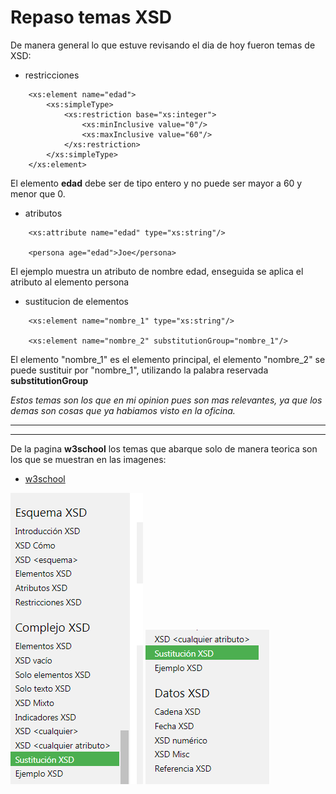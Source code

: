 # __Repaso temas XSD__

De manera general lo que estuve revisando el dia de hoy fueron temas de XSD:

* restricciones
```
    <xs:element name="edad">
        <xs:simpleType>
            <xs:restriction base="xs:integer">
                <xs:minInclusive value="0"/>
                <xs:maxInclusive value="60"/>
            </xs:restriction>
        </xs:simpleType>
    </xs:element>
```
El elemento __edad__ debe ser de tipo entero y no puede ser mayor a 60 y menor que 0.

* atributos
```
    <xs:attribute name="edad" type="xs:string"/>

    <persona age="edad">Joe</persona>

```
El ejemplo muestra un atributo de nombre edad, enseguida se aplica el atributo al elemento persona

* sustitucion de elementos
```
    <xs:element name="nombre_1" type="xs:string"/>

    <xs:element name="nombre_2" substitutionGroup="nombre_1"/>

```
El elemento "nombre_1" es el elemento principal, el elemento "nombre_2" se puede sustituir por "nombre_1",
utilizando la palabra reservada __substitutionGroup__

_Estos temas son los que en mi opinion pues son mas relevantes, ya que los demas son cosas que ya habiamos visto
en la oficina._
***
***
De la pagina __w3school__ los temas que abarque solo de manera teorica son los que se muestran en las imagenes:

* [w3school](https://www.w3schools.com/xml/schema_complex_subst.asp)

 ![Screenshot](xsd.png) 
 ![Screenshot](xsd_2.png) 